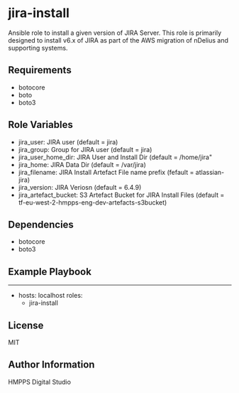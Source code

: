 jira-install
=========

Ansible role to install a given version of JIRA Server.
This role is primarily designed to install v6.x of JIRA as part of the AWS migration of nDelius and supporting systems.

Requirements
------------

 - botocore
 - boto
 - boto3

Role Variables
--------------

 - jira_user: JIRA user (default = jira)
 - jira_group: Group for JIRA user (default = jira)
 - jira_user_home_dir: JIRA User and Install Dir (default = /home/jira"
 - jira_home: JIRA Data Dir (default = /var/jira)
 - jira_filename: JIRA Install Artefact File name prefix (fefault = atlassian-jira)
 - jira_version: JIRA Veriosn (default = 6.4.9)
 - jira_artefact_bucket: S3 Artefact Bucket for JIRA Install Files (default = tf-eu-west-2-hmpps-eng-dev-artefacts-s3bucket)

Dependencies
------------

 - botocore
 - boto3

Example Playbook
----------------

---
- hosts: localhost
  roles:
    - jira-install

License
-------

MIT

Author Information
------------------
HMPPS Digital Studio
